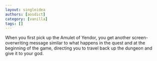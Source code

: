 ```yaml
---
layout: singleidea
authors: [aosdict]
category: [vanilla]
tags: []
---
```

When you first pick up the Amulet of Yendor, you get another screen-overwriting message similar to what happens in the quest and at the beginning of the game, directing you to travel back up the dungeon and give it to your god.
